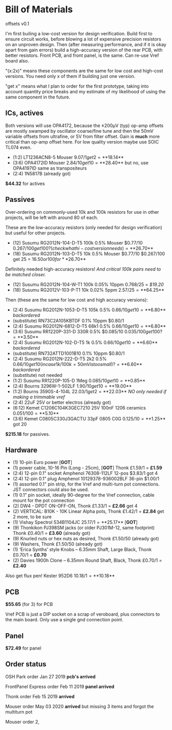 # Bill of Materials

offsets v0.1

I'm first builing a low-cost version for design verification. Build first to ensure circuit works, before blowing a lot of expensive precision resistors on an unproven design. Then (after measuring performance, and if it is okay apart from gain errors) build a high-accuracy version of the rear PCB, with better resistors.  Front PCB, and front panel, is the same. Can re-use Vref board also.

"(x:2x)" means these components are the same for low cost and high-cost versions. You need only x of them if building just one version.

"get x" means what I plan to order for the first prototype, taking into account quantity price breaks and my estimate of my likelihood of using the same component in the future.

## ICs, actives

Both versions will use OPA4172, because the ±200μV (typ) op-amp offsets are mostly swamped by oscillator coarse/fine tune and then the 50mV variable offsets from ultrafine, or 5V from filter offset. Gain is **much** more critical than op-amp offset here. For low quality version maybe use SOIC TL074 even.

- (1:2) LT1236ACN8-5 Mouser $9.07/1 get 2 = **$18.14**
- (3:6) OPA4172ID Mouser $2.84/10 get 10 = **$28.40** but no, use OPA4197ID same as transpositeurs
- (2:4) 1N5817B (already got)

**$44.32** for actives

## Passives

Over-ordering on commonly-used 10k and 100k resistors for use in other projects, will be left with around 80 of each.

These are the low-accuracy resistors (only needed for design verification) but useful for other projects.

- (12) Susumu RG2012N-104-D-T5 100k 0.5% Mouser $0.77/10 $0.267/100 get 100? (check what hi-cost version needs) = **$26.70**
- (18) Susumu RG2012N-103-D-T5 10k 0.5% Mouser $0.77/10 $0.267/100 get 25 = $16.50 or 100 for **$26.70**

Definitely needed high-accuracy resistors! *And critical 100k pairs need to be matched closer.*

- (12) Susumu RG2012N-104-W-T1 100k 0.05%  10ppm 0.768/25 = *$19.20*
- (18) Susumu RG2012V-103-P-T1 10k 0.02% 5ppm $2.57/25 = **$64.25**

Then (these are the same for low cost and high accuracy versions):

- (2:4) Susumu RG2012N-1053-D-T5 105k 0.5% $0.66/10 get 10 = **$6.80** _backordered_
- (substitute) RN73C2A105KBTDF 0.1% 10ppm $0.80/1
- (2:4) Susumu RG2012N-6812-D-T5 68k1 0.5% $0.66/10 get 10 = **$6.80**
- (3:6) Susumu RR1220P-331-D 330R 0.5% $0.085/10 $0.035/100 get 100? = **$3.50**
- (2:4) Susumu RG2012N-102-D-T5  1k 0.5% $0.66/10 get 10 = **$6.60**  _backordered_
- (substitute) RN732ATTD1001B10  0.1% 10ppm $0.80/1
- (2:4) Susumu RG2012N-222-D-T5   2k2 0.5% $0.66/10 get 10 (in case 1k/100k = 50mV is too small)? = **$6.60**  _backordered_
- (substitute) not needed
- (1:2) Susumu RR1220P-105-D 1Meg $0.085/10 get 10 = **$0.85**
- (2:4) Bourns 3296W-1-502LF $1.90/10 get 10 = **$19.00**
- (1:2) Bourns 3590S-4-104L  $22.03/1 get 2 = **$22.03** _NO only needed if making a trimmable vref_
- (2:4) 22uF 25V or better electros (already got)
- (6:12) Kemet C1206C104K3GEC7210 25V 100nF 1206 ceramics $0.051/100 = **$5.10**
- (3:6) Kemet C0805C330J3GACTU 33pF 0805 C0G $0.125/10 = **$1.25** got 20

**$215.18** for passives.

## Hardware

- (1) 10-pin Euro power [**GOT**]
- (1) power cable, 10-16 Pin (Long - 25cm), [**GOT**] Thonk £1.59/1 = **£1.59**
- (2:4) 12-pin 0.1" socket Amphenol 76308-112LF 12-pos $3.83/1 got 4
- (2:4) 12-pin 0.1" plug Amphenol 10129378-936002BLF 36-pin $1.00/1
- (1) assorted 0.1" pin strip, for the Vref and multi-turn pot connections. JST connectors could also be used.
- (1) 0.1" pin socket, ideally 90-degree for the Vref connection, cable mount for the pot connection
- (2) DW4 - DPDT ON-OFF-ON, Thonk £1.33/1 = **£2.66** get 4
- (2) VERTICAL: B10K - 10K Linear Alpha pots, Thonk £1.42/1 = **£2.84** get 2 more, to be sure
- (1) Vishay Spectrol 534B1104JC $25.17/1 = **$25.17**  [**GOT**]
- (9) Thonkikon PJ398SM jacks (or older PJ301M-12, same footprint) Thonk £0.40/1 =  **£3.60** (already got)
- (9) Knurled nuts or hex nuts as desired, Thonk £1.50/50 (already got)
- (9) Washers, Thonk £1.50/50 (already got)
- (1) ‘Erica Synths’ style Knobs – 6.35mm Shaft, Large Black, Thonk £0.70/1 = **£0.70**
- (2) Davies 1900h Clone – 6.35mm Round Shaft, Black, Thonk £0.70/1 = **£2.40**

Also get flux pen! Kester 952D6 $10.18/1 = **$10.18**

## PCB

**$55.65** (for 3) for PCB

Vref PCB is just a DIP socket on a scrap of veroboard, plus connectors to the main board. Only use a single gnd connection point.

## Panel

**$72.49** for panel

## Order status

OSH Park order Jan 27 2019 **pcb's arrived**

FrontPanel Express order Feb 11 2019 **panel arrived**

Thonk order Feb 15 2019 **arrived**

Mouser order May 03 2020 **arrived** but missing 3 items and forgot the multiturn pot

Mouser order 2,
